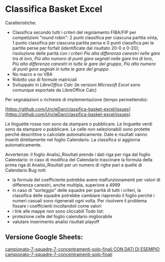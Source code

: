 # Classifica Basket Excel

Caratteristiche:
* Classifica secondo tutti i criteri del regolamento FIBA/FIP per competizioni "round robin": 2 punti classifica per ciascuna partita vinta, 1 punto classifica per ciascuna partita persa e 0 punti classifica per le partite perse per forfait (identificate dal risultato 20-0 o 0-20); risoluzione delle parità con i criteri *Più alta differenza canestri nelle gare tra di loro*, *Più alto numero di punti gara segnati nelle gare tra di loro*, *Più alta differenza canestri in tutte le gare del gruppo*, *Più alto numero di punti gara segnati in tutte le gare del gruppo*.
* No macro e no VBA
* Ridotto uso di formule matriciali
* Sviluppato in *LibreOffice Calc* (le versioni *Microsoft Excel* sono comunque esportate da LibreOffice Calc)

Per segnalazioni o richieste di implementazione (tempo permettendo):

[https://github.com/UncleDan/classifica-basket-excel/issues](https://github.com/UncleDan/classifica-basket-excel/issues)

Le linguette rosse non sono da stampare o pubblicare.
Le linguette verdi sono da stampare o pubblicare.
Le celle non selezionabili sono protette perché descrittive o calcolate automaticamente.
Date e risultati vanno inseriti direttamente nel foglio Calendario.
La classifica si aggiorna automaticamente.

Avvertenze:
il foglio Analisi_Risultati prende i dati riga per riga dal foglio Calendario: in caso di modifica del Calendario trascinare la formula della prima riga di Analisi_Risultati per un numero di righe pari a quelle di Calendario
Bug noti:
* la formula del coefficiente potrebbe avere malfunzionamenti per valori di differenza canestri, anche multipla, superiore a 4999
* in caso di “sorteggio” delle squadre per parità di tutti i criteri, la classifica delle squadre potrebbe cambiare riaprendo il foglio perché i numeri casuali sono rigenerati ogni volta. Per risolvere il problema fissare i coefficienti incollandoli come valori
* i link alle mappe non sono cliccabili
Todo list:
* protezione celle del foglio calendario migliorabile
* valutare inserimento analisi risultati playoff

## Versione Google Sheets:
[campionato-7-squadre-7-concentramenti-solo-finali CON DATI DI ESEMPIO](https://docs.google.com/spreadsheets/d/1jukpgaSQOXN4NzxMyWj8-NbYatQ_cBrtvV-GZTBbULU/edit?usp=sharing)
[campionato-7-squadre-7-concentramenti-solo-finali](https://docs.google.com/spreadsheets/d/1c6V7aL0ObMQguLxVhfR0Kxue-fiXj5Pe16Fg4MxrLU4/edit?usp=sharing)